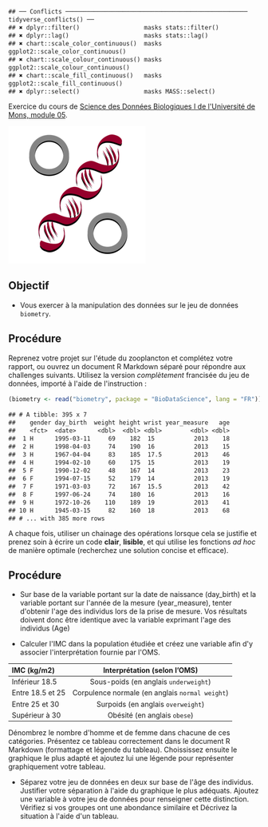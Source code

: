     ## ── Conflicts ─────────────────────────────────────────────────── tidyverse_conflicts() ──
    ## ✖ dplyr::filter()                  masks stats::filter()
    ## ✖ dplyr::lag()                     masks stats::lag()
    ## ✖ chart::scale_color_continuous()  masks ggplot2::scale_color_continuous()
    ## ✖ chart::scale_colour_continuous() masks ggplot2::scale_colour_continuous()
    ## ✖ chart::scale_fill_continuous()   masks ggplot2::scale_fill_continuous()
    ## ✖ dplyr::select()                  masks MASS::select()

Exercice du cours de [Science des Données Biologiques I de l'Université de Mons, module 05](http://biodatascience-course.sciviews.org/sdd-umons/import.html).

![](../../template/biodatascience.png)

Objectif
--------

-   Vous exercer à la manipulation des données sur le jeu de données `biometry`.

Procédure
---------

Reprenez votre projet sur l'étude du zooplancton et complétez votre rapport, ou ouvrez un document R Markdown séparé pour répondre aux challenges suivants. Utilisez la version *complètement* francisée du jeu de données, importé à l'aide de l'instruction :

``` r
(biometry <- read("biometry", package = "BioDataScience", lang = "FR"))
```

    ## # A tibble: 395 x 7
    ##    gender day_birth  weight height wrist year_measure   age
    ##    <fct>  <date>      <dbl>  <dbl> <dbl>        <dbl> <dbl>
    ##  1 H      1995-03-11     69    182  15           2013    18
    ##  2 H      1998-04-03     74    190  16           2013    15
    ##  3 H      1967-04-04     83    185  17.5         2013    46
    ##  4 H      1994-02-10     60    175  15           2013    19
    ##  5 F      1990-12-02     48    167  14           2013    23
    ##  6 F      1994-07-15     52    179  14           2013    19
    ##  7 F      1971-03-03     72    167  15.5         2013    42
    ##  8 F      1997-06-24     74    180  16           2013    16
    ##  9 H      1972-10-26    110    189  19           2013    41
    ## 10 H      1945-03-15     82    160  18           2013    68
    ## # ... with 385 more rows

A chaque fois, utiliser un chainage des opérations lorsque cela se justifie et prenez soin à écrire un code **clair**, **lisible**, et qui utilise les fonctions *ad hoc* de manière optimale (recherchez une solution concise et efficace).

Procédure
---------

-   Sur base de la variable portant sur la date de naissance (day\_birth) et la variable portant sur l'année de la mesure (year\_measure), tenter d'obtenir l'age des individus lors de la prise de mesure. Vos résultats doivent donc être identique avec la variable exprimant l'age des individus (Age)

-   Calculer l'IMC dans la population étudiée et créez une variable afin d'y associer l'interprétation fournie par l'OMS.

| IMC (kg/m2)      |           Interprétation (selon l’OMS)          |
|:-----------------|:-----------------------------------------------:|
| Inférieur 18.5   |      Sous-poids (en anglais `underweight`)      |
| Entre 18.5 et 25 | Corpulence normale (en anglais `normal weight`) |
| Entre 25 et 30   |        Surpoids (en anglais `overweight`)       |
| Supérieur à 30   |           Obésité (en anglais `obese`)          |

Dénombrez le nombre d'homme et de femme dans chacune de ces catégories. Présentez ce tableau correctement dans le document R Markdown (formattage et légende du tableau). Choississez ensuite le graphique le plus adapté et ajoutez lui une légende pour représenter graphiquement votre tableau.

-   Séparez votre jeu de données en deux sur base de l'âge des individus. Justifier votre séparation à l'aide du graphique le plus adéquats. Ajoutez une variable à votre jeu de données pour renseigner cette distinction. Vérifiez si vos groupes ont une abondance similaire et Décrivez la situation à l'aide d'un tableau.
